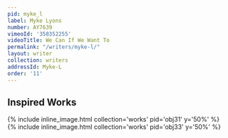 ```yaml
---
pid: myke_l
label: Myke Lyons
number: AY7639
vimeoId: '358352255'
videoTitle: We Can If We Want To
permalink: "/writers/myke-l/"
layout: writer
collection: writers
addressId: Myke-L
order: '11'
---
```


<h2>Inspired Works</h2>
<div class="row justify-content-md-center">
    <div class="col-md-auto">
        {% include inline_image.html collection='works' pid='obj31' y='50%' %}
    </div>
    <div class="col-md-auto"> 
        {% include inline_image.html collection='works' pid='obj33' y='50%' %}
    </div>
</div>
